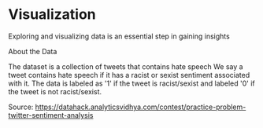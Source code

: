 # Visualization
Exploring and visualizing data is an essential step in gaining insights


About the Data

The dataset is a collection of tweets that contains hate speech
We say a tweet contains hate speech if it has a racist or sexist sentiment associated with it.
The data is labeled as '1' if the tweet is racist/sexist and labeled '0' if the tweet is not racist/sexist.

Source: https://datahack.analyticsvidhya.com/contest/practice-problem-twitter-sentiment-analysis
